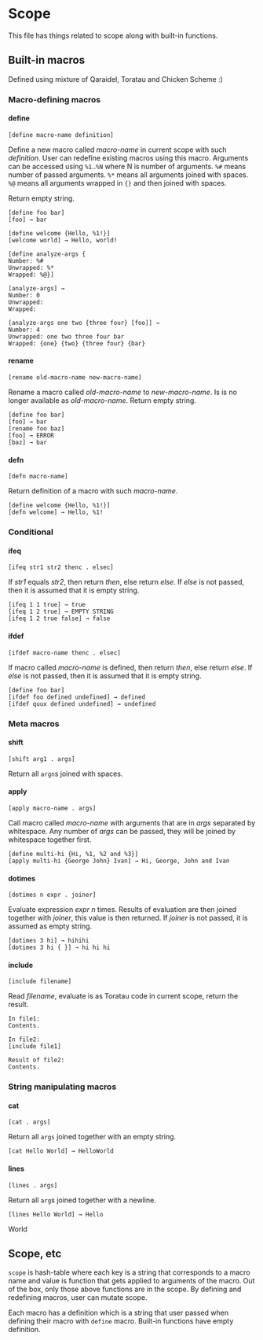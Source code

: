 # Scope

This file has things related to scope along with built-in functions.


## Built-in macros

Defined using mixture of Qaraidel, Toratau and Chicken Scheme :)

### Macro-defining macros

#### define

    [define macro-name definition]

Define a new macro called *macro-name* in current scope with such *definition*. User can redefine existing macros using this macro. Arguments can be accessed using `%1`..`%N` where N is number of arguments. `%#` means number of passed arguments. `%*` means all arguments joined with spaces. `%@` means all arguments wrapped in `{}` and then joined with spaces.

Return empty string.

    [define foo bar]
    [foo] → bar

    [define welcome {Hello, %1!}]
    [welcome world] → Hello, world!

    [define analyze-args {
    Number: %#
    Unwrapped: %*
    Wrapped: %@}]

    [analyze-args] →
    Number: 0
    Unwrapped: 
    Wrapped: 

    [analyze-args one two {three four} [foo]] →
    Number: 4
    Unwrapped: one two three four bar
    Wrapped: {one} {two} {three four} {bar}


#### rename

    [rename old-macro-name new-macro-name]

Rename a macro called *old-macro-name* to *new-macro-name*. Is is no longer available as *old-macro-name*. Return empty string.

    [define foo bar]
    [foo] → bar
    [rename foo baz]
    [foo] → ERROR
    [baz] → bar


#### defn

    [defn macro-name]

Return definition of a macro with such *macro-name*.

    [define welcome {Hello, %1!}]
    [defn welcome] → Hello, %1!


### Conditional

#### ifeq

    [ifeq str1 str2 thenc . elsec]

If *str1* equals *str2*, then return *then*, else return *else*. If *else* is not passed, then it is assumed that it is empty string.

    [ifeq 1 1 true] → true
    [ifeq 1 2 true] → EMPTY STRING
    [ifeq 1 2 true false] → false


#### ifdef

    [ifdef macro-name thenc . elsec]

If macro called *macro-name* is defined, then return *then*, else return *else*. If *else* is not passed, then it is assumed that it is empty string.

    [define foo bar]
    [ifdef foo defined undefined] → defined
    [ifdef quux defined undefined] → undefined


### Meta macros

#### shift

    [shift arg1 . args]

Return all `argn`s joined with spaces.


#### apply

    [apply macro-name . args]

Call macro called *macro-name* with arguments that are in *args* separated by whitespace. Any number of *args* can be passed, they will be joined by whitespace together first.

    [define multi-hi {Hi, %1, %2 and %3}]
    [apply multi-hi {George John} Ivan] → Hi, George, John and Ivan


#### dotimes

    [dotimes n expr . joiner]

Evaluate expression *expr* *n* times. Results of evaluation are then joined together with *joiner*, this value is then returned. If *joiner* is not passed, it is assumed as empty string.

    [dotimes 3 hi] → hihihi
    [dotimes 3 hi { }] → hi hi hi


#### include

    [include filename]

Read *filename*, evaluate is as Toratau code in current scope, return the result.

    In file1:
    Contents.

    In file2:
    [include file1]

    Result of file2:
    Contents.


### String manipulating macros

#### cat

    [cat . args]

Return all `args` joined together with an empty string.

    [cat Hello World] → HelloWorld


#### lines

    [lines . args]

Return all `arg`s joined together with a newline.

    [lines Hello World] → Hello
World


## Scope, etc

`scope` is hash-table where each key is a string that corresponds to a macro name and value is function that gets applied to arguments of the macro. Out of the box, only those above functions are in the scope. By defining and redefining macros, user can mutate scope.

Each macro has a definition which is a string that user passed when defining their macro with `define` macro. Built-in functions have empty definition.

